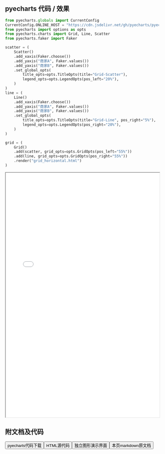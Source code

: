 
## pyecharts 代码 / 效果

```python
from pyecharts.globals import CurrentConfig
CurrentConfig.ONLINE_HOST = "https://cdn.jsdelivr.net/gh/pyecharts/pyecharts-assets@latest/assets/"
from pyecharts import options as opts
from pyecharts.charts import Grid, Line, Scatter
from pyecharts.faker import Faker

scatter = (
    Scatter()
    .add_xaxis(Faker.choose())
    .add_yaxis("商家A", Faker.values())
    .add_yaxis("商家B", Faker.values())
    .set_global_opts(
        title_opts=opts.TitleOpts(title="Grid-Scatter"),
        legend_opts=opts.LegendOpts(pos_left="20%"),
    )
)
line = (
    Line()
    .add_xaxis(Faker.choose())
    .add_yaxis("商家A", Faker.values())
    .add_yaxis("商家B", Faker.values())
    .set_global_opts(
        title_opts=opts.TitleOpts(title="Grid-Line", pos_right="5%"),
        legend_opts=opts.LegendOpts(pos_right="20%"),
    )
)

grid = (
    Grid()
    .add(scatter, grid_opts=opts.GridOpts(pos_left="55%"))
    .add(line, grid_opts=opts.GridOpts(pos_right="55%"))
    .render("grid_horizontal.html")
)

```

<iframe width="100%" height="800px" src="/pyecharts/Grid/grid_horizontal.html"></iframe>

## 附文档及代码

<a href="https://cdn.jsdelivr.net/gh/wfy-belief/python/docs/pyecharts/Grid/grid_horizontal.py"><button class="mybutton">pyecharts代码下载</button></a><a href="https://cdn.jsdelivr.net/gh/wfy-belief/python/docs/pyecharts/Grid/grid_horizontal.html"><button class="mybutton">HTML源代码</button></a><a href="https://python.wfyblog.cn/pyecharts/Grid/grid_horizontal.html"><button class="mybutton">独立图形演示界面</button></a><a href="https://cdn.jsdelivr.net/gh/wfy-belief/python/docs/pyecharts/Grid/grid_horizontal.md"><button class="mybutton">本页markdown原文档</button></a>